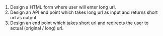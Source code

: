 1. Design a HTML form where user will enter long url.
2. Design an API end point which takes long url as input and returns short url as output.
3. Design an end point which takes short url and redirects the user to actual (original / long) url.
